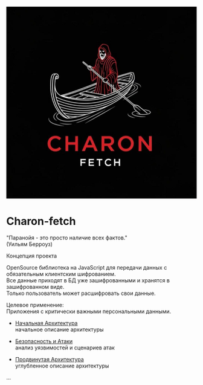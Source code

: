 ![Charon fetch logo](/CHARON_logo.png)
# Charon-fetch  

"Паранойя - это просто наличие всех фактов."   
(Уильям Берроуз)  


Концепция проекта  

OpenSource библиотека на JavaScript для передачи данных с обязательным клиентским шифрованием.  
Все данные приходят в БД уже зашифрованными и хранятся в зашифрованном виде.   
Только пользователь может расшифровать свои данные.  

Целевое применение:  
Приложения с критически важными персональными данными.  

- [Начальная Архитектура](ARCHITECTURE.md)  
начальное описание архитектуры  

- [Безопасность и Атаки](ATTACK.md)  
анализ уязвимостей и сценариев атак  

- [Продвинутая Архитектура](ADVANCED_ARCHITECTURE.md)  
углубленное описание архитектуры  



...